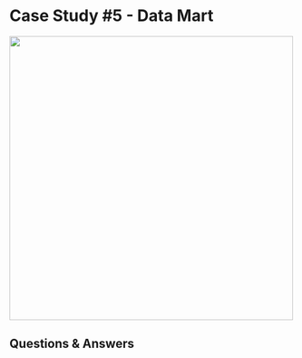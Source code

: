 # Case Study #5 - Data Mart

<img src="https://8weeksqlchallenge.com/images/case-study-designs/5.png" width="500" height="500">

## Questions & Answers
